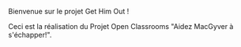 Bienvenue sur le projet Get Him Out !

Ceci est la réalisation du Projet Open Classrooms "Aidez MacGyver à s'échapper!".
